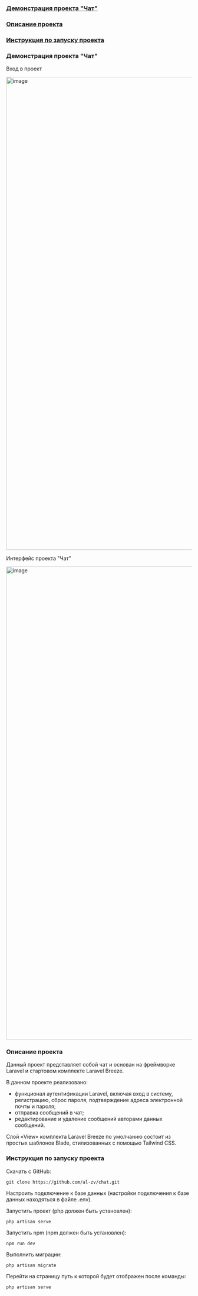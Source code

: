 ### [Демонстрация проекта "Чат"](#1)
### [Описание проекта](#2)
### [Инструкция по запуску проекта](#3)

### <a name="1">Демонстрация проекта "Чат"</a>

Вход в проект

<img width="1280" alt="image" src="https://user-images.githubusercontent.com/63869857/202270539-e83d4bf8-d2c4-4fd8-8f9d-2230c7ae0303.png">

Интерфейс проекта "Чат"

<img width="1280" alt="image" src="https://user-images.githubusercontent.com/63869857/202247192-3dad31ed-4187-4655-b25f-15660faca2bb.png">

### <a name="2">Описание проекта</a>

Данный проект представляет собой чат и основан на фреймворке Laravel и стартовом комплекте Laravel Breeze.

В данном проекте реализовано:

- функционал аутентификации Laravel, включая вход в систему, регистрацию, сброс пароля, подтверждение адреса электронной почты и пароля;
- отправка сообщений в чат;
- редактирование и удаление сообщений авторами данных сообщений.

Слой «View» комплекта Laravel Breeze по умолчанию состоит из простых шаблонов Blade, стилизованных с помощью Tailwind CSS.

### <a name="3">Инструкция по запуску проекта</a> 

Скачать с GitHub:

    git clone https://github.com/al-zv/chat.git
    
Настроить подключение к базе данных (настройки подключения к базе данных находяться в файле .env).    
    
Запустить проект (php должен быть установлен):

    php artisan serve

Запустить npm (npm должен быть установлен):

    npm run dev

Выполнить миграции:

    php artisan migrate

Перейти на страницу путь к которой будет отображен после команды:

    php artisan serve
